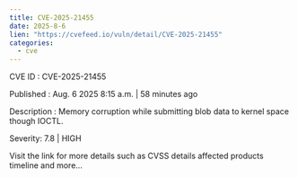 ```yaml
--- 
title: CVE-2025-21455
date: 2025-8-6
lien: "https://cvefeed.io/vuln/detail/CVE-2025-21455"
categories:
  - cve
---
```


CVE ID : CVE-2025-21455

Published :  Aug. 6
2025
8:15 a.m. | 58 minutes ago

Description : Memory corruption while submitting blob data to kernel space though IOCTL.

Severity: 7.8 | HIGH

Visit the link for more details
such as CVSS details
affected products
timeline
and more...

